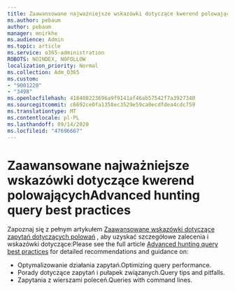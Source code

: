```yaml
---
title: Zaawansowane najważniejsze wskazówki dotyczące kwerend polowających
ms.author: pebaum
author: pebaum
manager: mnirkhe
ms.audience: Admin
ms.topic: article
ms.service: o365-administration
ROBOTS: NOINDEX, NOFOLLOW
localization_priority: Normal
ms.collection: Adm_O365
ms.custom:
- "9001220"
- "3498"
ms.openlocfilehash: 418408223696a9f9141af46ab57542f7a3927340
ms.sourcegitcommit: c6692ce0fa1358ec3529e59ca0ecdfdea4cdc759
ms.translationtype: MT
ms.contentlocale: pl-PL
ms.lasthandoff: 09/14/2020
ms.locfileid: "47696667"
---
```

# <a name="advanced-hunting-query-best-practices"></a><span data-ttu-id="03be6-102">Zaawansowane najważniejsze wskazówki dotyczące kwerend polowających</span><span class="sxs-lookup"><span data-stu-id="03be6-102">Advanced hunting query best practices</span></span>

<span data-ttu-id="03be6-103">Zapoznaj się z pełnym artykułem [Zaawansowane wskazówki dotyczące zapytań dotyczących polowań](https://docs.microsoft.com/windows/security/threat-protection/microsoft-defender-atp/advanced-hunting-best-practices#optimize-query-performance) , aby uzyskać szczegółowe zalecenia i wskazówki dotyczące:</span><span class="sxs-lookup"><span data-stu-id="03be6-103">Please see the full article [Advanced hunting query best practices](https://docs.microsoft.com/windows/security/threat-protection/microsoft-defender-atp/advanced-hunting-best-practices#optimize-query-performance) for detailed recommendations and guidance on:</span></span>
- <span data-ttu-id="03be6-104">Optymalizowanie działania zapytań.</span><span class="sxs-lookup"><span data-stu-id="03be6-104">Optimizing query performance.</span></span>
- <span data-ttu-id="03be6-105">Porady dotyczące zapytań i pułapek związanych.</span><span class="sxs-lookup"><span data-stu-id="03be6-105">Query tips and pitfalls.</span></span>
- <span data-ttu-id="03be6-106">Zapytania z wierszami poleceń.</span><span class="sxs-lookup"><span data-stu-id="03be6-106">Queries with command lines.</span></span>


